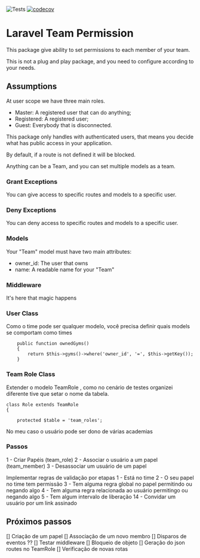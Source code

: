 ![Tests](https://github.com/chama-dev/laravel-team-permission/workflows/Tests/badge.svg?branch=main)
[![codecov](https://codecov.io/gh/chama-dev/laravel-team-permission/branch/main/graph/badge.svg?token=G0Q1HTFU43)](https://codecov.io/gh/chama-dev/laravel-team-permission)

# Laravel Team Permission
This package give ability to set permissions to each member of your team.

This is not a plug and play package, and you need to configure according to your needs.


## Assumptions

At user scope we have three main roles.
- Master: A registered user that can do anything;
- Registered: A registered user;
- Guest: Everybody that is disconnected. 

This package only handles with authenticated users, that means you decide what has public access in your application.

By default, if a route is not defined it will be blocked. 

Anything can be a Team, and you can set multiple models as a team.

### Grant Exceptions
You can give access to specific routes and models to a specific user.

### Deny Exceptions
You can deny access to specific routes and models to a specific user.
 
### Models
Your "Team" model must have two main attributes:
 - owner_id: The user that owns
 - name: A readable name for your "Team"


### Middleware
It's here that magic happens

### User Class
Como o time pode ser qualquer modelo, você precisa definir quais models se comportam como times

```
    public function ownedGyms()
    {
        return $this->gyms()->where('owner_id', '=', $this->getKey());
    }
```
### Team Role Class
Extender o modelo TeamRole , como no cenário de testes organizei diferente
tive que setar o nome da tabela.
```
class Role extends TeamRole
{

    protected $table = 'team_roles';

```

No meu caso o usuário pode ser dono de várias academias

### Passos
1 - Criar Papéis (team_role)
2 - Associar o usuário a um papel (team_member)
3 - Desassociar um usuário de um papel

Implementar regras de validação por etapas
1 - Está no time
2 - O seu papel no time tem permissão
3 - Tem alguma regra global no papel permitindo ou negando algo
4 - Tem alguma regra relacionada ao usuário permitingo ou negando algo
5 - Tem algum intervalo de liberação
14 - Convidar um usuário por um link assinado


## Próximos passos
[] Criação de um papel
[] Associação de um novo membro
[] Disparos de eventos
    ??
[] Testar middleware
[] Bloqueio de objeto
[] Geração do json routes no TeamRole
[] Verificação de novas rotas

